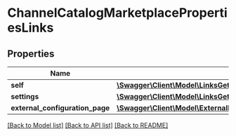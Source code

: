 # ChannelCatalogMarketplacePropertiesLinks

## Properties
Name | Type | Description | Notes
------------ | ------------- | ------------- | -------------
**self** | [**\Swagger\Client\Model\LinksGetChannelCatalogMarketplacePropertiesLink**](LinksGetChannelCatalogMarketplacePropertiesLink.md) |  | 
**settings** | [**\Swagger\Client\Model\LinksGetChannelCatalogMarketplaceSettingsLink**](LinksGetChannelCatalogMarketplaceSettingsLink.md) |  | [optional] 
**external_configuration_page** | [**\Swagger\Client\Model\ExternalLinksGetExternalConfigurationPageLink**](ExternalLinksGetExternalConfigurationPageLink.md) |  | [optional] 

[[Back to Model list]](../README.md#documentation-for-models) [[Back to API list]](../README.md#documentation-for-api-endpoints) [[Back to README]](../README.md)


